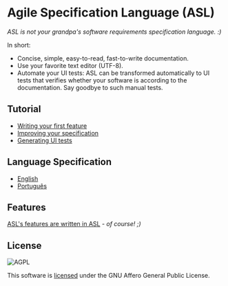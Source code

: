 # Agile Specification Language (ASL)

*ASL is not your grandpa's software requirements specification language. :)*

In short:
- Concise, simple, easy-to-read, fast-to-write documentation.
- Use your favorite text editor (UTF-8).
- Automate your UI tests: ASL can be transformed automatically to UI tests that verifies whether your software is according to the documentation. Say goodbye to such manual tests.

## Tutorial

- [Writing your first feature](doc/tutorial/first-feature.md)
- [Improving your specification](doc/tutorial/improving-spec.md)
- [Generating UI tests](doc/tutorial/gen-ui-tests.md)

## Language Specification

- [English](doc/langspec/asl-en.md)
- [Português](doc/langspec/asl-pt.md)

## Features

[ASL's features are written in ASL]((doc/features/)) - *of course! ;)*

## License

![AGPL](http://www.gnu.org/graphics/agplv3-88x31.png)

This software is [licensed](LICENSE.txt) under the GNU Affero General Public License.
